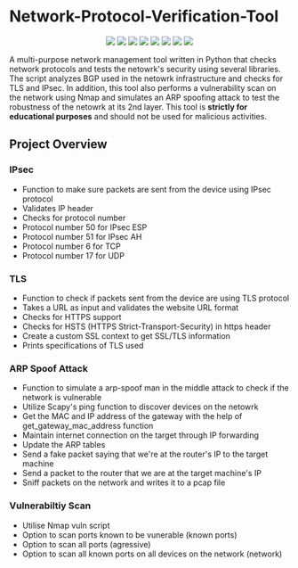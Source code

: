 # Network-Protocol-Verification-Tool

<p align="center">
  <img src="https://img.shields.io/badge/language-python-blue.svg">
  <img src="https://img.shields.io/badge/library-Scapy-green.svg">
  <img src="https://img.shields.io/badge/library-Socket-yellow.svg">
  <img src="https://img.shields.io/badge/library-SSL-orange.svg">
  <img src="https://img.shields.io/badge/library-Time-lightgrey.svg">
  <img src="https://img.shields.io/badge/library-Threading-blueviolet.svg">
  <img src="https://img.shields.io/badge/library-PyBGPStream-brightgreen.svg">
  <img src="https://img.shields.io/badge/library-pytz-lightblue.svg">
</p>

A multi-purpose network management tool written in Python that checks network protocols and tests the netowrk's security using several libraries. The script analyzes BGP used in the netowrk infrastructure and checks for TLS and IPsec. In addition, this tool also performs a vulnerability scan on the network using Nmap and simulates an ARP spoofing attack to test the robustness of the netowrk at its 2nd layer. This tool is **strictly for educational purposes** and should not be used for malicious activities.

## Project Overview

### **IPsec**
  - Function to make sure packets are sent from the device using IPsec protocol
  - Validates IP header
  - Checks for protocol number
  - Protocol number 50 for IPsec ESP
  - Protocol number 51 for IPsec AH
  - Protocol number 6 for TCP
  - Protocol number 17 for UDP

### **TLS**
  - Function to check if packets sent from the device are using TLS protocol
  - Takes a URL as input and validates the website URL format
  - Checks for HTTPS support
  - Checks for HSTS (HTTPS Strict-Transport-Security) in https header
  - Create a custom SSL context to get SSL/TLS information
  - Prints specifications of TLS used

### **ARP Spoof Attack**
  - Function to simulate a arp-spoof man in the middle attack to check if the network is vulnerable
  - Utilize Scapy's ping function to discover devices on the netowrk
  - Get the MAC and IP address of the gateway with the help of get_gateway_mac_address function
  - Maintain internet connection on the target through IP forwarding
  - Update the ARP tables
  - Send a fake packet saying that we're at the router's IP to the target machine
  - Send a packet to the router that we are at the target machine's IP
  - Sniff packets on the network and writes it to a pcap file

### **Vulnerabiltiy Scan**
  - Utilise Nmap vuln script
  - Option to scan ports known to be vunerable (known ports)
  - Option to scan all ports (agressive)
  - Option to scan all known ports on all devices on the network (network)
    
    
